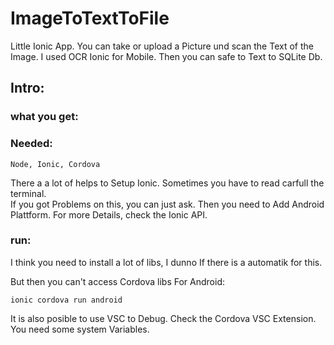 # ImageToTextToFile
Little Ionic App. You can take or upload a Picture und scan the Text of the Image. I used OCR Ionic for Mobile. Then you can safe to Text to SQLite Db.
## Intro:
### what you get:

### Needed:
```
Node, Ionic, Cordova
```
There a a lot of helps to Setup Ionic. Sometimes you have to read carfull the terminal.  
If you got Problems on this, you can just ask.
Then you need to Add Android Plattform. For more Details, check the Ionic API.
### run:
I think you need to install a lot of libs, I dunno If there is a automatik for this.

But then you can't access Cordova libs
For Android:
```
ionic cordova run android
```
It is also posible to use VSC to Debug. Check the Cordova VSC Extension. You need some system Variables.


